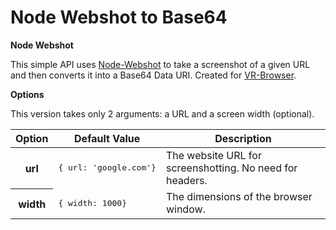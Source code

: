 Node Webshot to Base64
==========================

**Node Webshot**

This simple API uses [Node-Webshot](https://github.com/brenden/node-webshot) to take a screenshot of a given URL and then converts it into a Base64 Data URI. Created for [VR-Browser](https://github.com/yeemachine/vr-browser).

**Options**

This version takes only 2 arguments: a URL and a screen width (optional).

<table>
  <thead>
    <tr>
      <th>Option</th>
      <th>Default Value</th>
      <th>Description</th>
    </tr>
  </thead>
  <tbody>
   <tr>
      <th>url</th>
      <td>
<pre>{ url: 'google.com'}</pre>
      </td>
      <td>The website URL for screenshotting. No need for headers.</td>
    </tr>
    <tr>
      <th>width</th>
      <td>
<pre>{ width: 1000}</pre>
      </td>
      <td>The dimensions of the browser window.</td>
    </tr>
  
  </tbody>
</table>